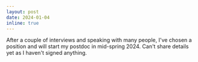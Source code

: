 ```yaml
---
layout: post
date: 2024-01-04
inline: true
---
```

After a couple of interviews and speaking with many people, I've chosen a position and will start my postdoc in mid-spring 2024. Can't share details yet as I haven't signed anything.